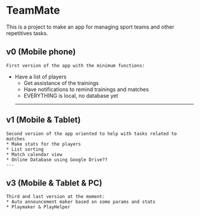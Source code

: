 # TeamMate
This is a project to make an app for managing sport teams and other repetitives tasks.
## v0 (Mobile phone)
	First version of the app with the minimum functions:
  * Have a list of players
	* Get assistance of the trainings
	* Have notifications to remind trainings and matches
	* EVERYTHING is local, no database yet
	---

## v1 (Mobile & Tablet)
	Second version of the app oriented to help with tasks related to matches
	* Make stats for the players
	* List sorting
	* Match calendar view
	* Online Database using Google Drive??
	---

## v3 (Mobile & Tablet & PC)
	Third and last version at the moment:
	* Auto announcement maker based on some params and stats
	* Playmaker & PlayHelper
